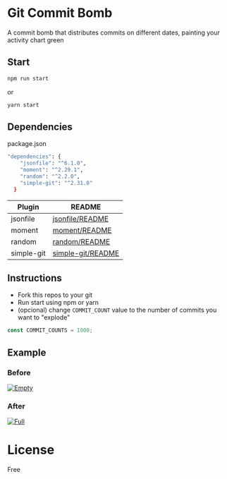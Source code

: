 # Git Commit Bomb

A commit bomb that distributes commits on different dates, painting your activity chart green

## Start

```sh
npm run start
```
or
```sh
yarn start
```

## Dependencies
package.json

```sh
"dependencies": {
    "jsonfile": "^6.1.0",
    "moment": "^2.29.1",
    "random": "^2.2.0",
    "simple-git": "^2.31.0"
  }
```

| Plugin | README |
| ------ | ------ |
| jsonfile | [jsonfile/README](https://www.npmjs.com/package/jsonfile) |
| moment | [moment/README](https://www.npmjs.com/package/moment) |
| random | [random/README](https://www.npmjs.com/package/random) |
| simple-git | [simple-git/README](https://www.npmjs.com/package/simple-git) |

## Instructions
- Fork this repos to your git
- Run start using npm or yarn
- (opcional) change `COMMIT_COUNT` value to the number of commits you want to "explode"

```js
const COMMIT_COUNTS = 1000;
```

## Example
### Before
[![Empty](https://i.ibb.co/SPb514C/empty.png)](https://github.com/Krauzy)
### After
[![Full](https://i.ibb.co/fSK5P9X/full.png)](https://github.com/Krauzy)

# License
Free
